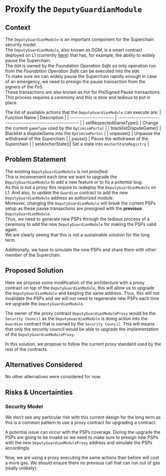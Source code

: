 # Proxify the `DeputyGuardianModule`

## Context

The `DeputyGuardianModule` is an important component for the Superchain security model. \
The `DeputyGuardianModule`, also known as _DGM_, is a smart contract deployed on L1 (currently [here](https://etherscan.io/address/0xc6901f65369fc59fc1b4d6d6be7a2318ff38db5b)) that has, for example, the ability to widely pause the Superchain. \
The `DGM` is owned by the _Foundation Operation Safe_ so only operation run from the _Foundation Operation Safe_ can be executed into the `DGM`. \
To make sure we can widely pause the Superchain rapidly enough in case of an emergency, we need to presign the pause transaction from the signers of the _FoS_. \
These transactions are also known as `PSP` for PreSigned Pause transactions. \
This process requires a ceremony and this is slow and tedious to put in place.

The list of available actions that the `DeputyGuardianModule` can execute are:
| Function Name | Description |
| ---------------------- | ---------------------------------------------------------- |
| setRespectedGameType() | Change the current `gameType` used by the `OptimismPortal` |
| blacklistDisputeGame() | Blacklist a disputeGame into the `OptimismPortal` |
| unpause() | Unpause the withdrawal of the Superchain |
| pause() | Pause the withdrawal of the Superchain |
| setAnchorState()| Set a state into `AnchorStateRegistry` |

## Problem Statement

The existing `DeputyGuardianModule` is not _proxified_. \
This is inconvenient each time we want to upgrade the `DeputyGuardianModule` to add a new feature or to fix a potential bug. \
As this is not a proxy this require to redeploy the `DeputyGuardianModule` on L1. And also, to update the `Guardian` contract to add the new `DeputyGuardianModule` address as authorized module. \
Moreover, changing the `DeputyGuardianModule` will break the current PSPs setup as these pause transactions are presigned with the **previous** `DeputyGuardianModule`. \
Thus, we need to generate new PSPs through the tedious process of a ceremony to add the new `DeputyGuardianModule` for making the PSPs valid again. \
We are clearly seeing that this is not a sustainable solution for the long term. 

Additionally, we have to simulate the new PSPs and share them with other member of the Superchain.

## Proposed Solution

Here we propose some modification of the architecture with a proxy contract on top of the `DeputyGuardianModule`, this will allow us to upgrade the `DeputyGuardianModule` and keeping the same address.
Thus, this will not invalidate the PSPs and we will not need to regenerate new PSPs each time we upgrade the `DeputyGuardianModule`.

The owner of the proxy contract `DeputyGuardianModuleProxy` would be the `Security Council` as the `DeputyGuardianModule` is doing action into the `Guardian` contract that is owned by the `Security Council`.
This will means that only the security council would be able to upgrade the implementation of the `DeputyGuardianModuleProxy`.

In this solution, we propose to follow the current proxy standard used by the rest of the contracts. 

## Alternatives Considered

No other alternatives were considered for now.

## Risks & Uncertainties

### Security Model

We don't see any particular risk with this current design for the long term as this is a common pattern to use a proxy contract for upgrading a contract.

A potential issue can occur with the PSPs coverage.
During the upgrade the PSPs are going to be invalid so we need to make sure to presign new PSPs with the new `DeputyGuardianModuleProxy` address and simulate the PSPs accordingly.

Now, we are using a proxy executing the same actions than before will cost a more gas. We should ensure there no previous call that can run out of gas (really unlikely).
